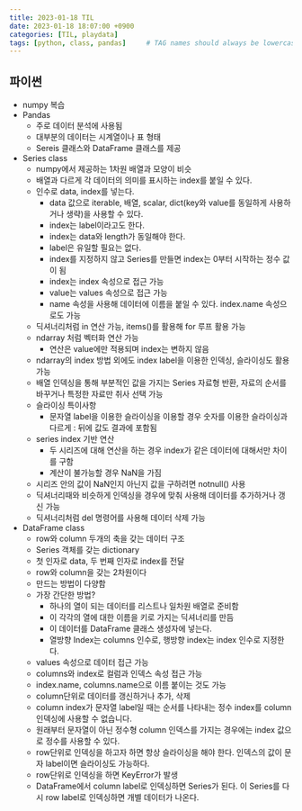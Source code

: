 ```yaml
---
title: 2023-01-18 TIL
date: 2023-01-18 18:07:00 +0900
categories: [TIL, playdata]
tags: [python, class, pandas]     # TAG names should always be lowercase
---
```

## 파이썬

- numpy 복습
- Pandas
    - 주로 데이터 분석에 사용됨
    - 대부분의 데이터는 시계열이나 표 형태
    - Sereis 클래스와 DataFrame 클래스를 제공
- Series class
    - numpy에서 제공하는 1차원 배열과 모양이 비슷
    - 배열과 다르게 각 데이터의 의미를 표시하는 index를 붙일 수 있다.
    - 인수로 data, index를 넣는다.
        - data 값으로 iterable, 배열, scalar, dict(key와 value를 동일하게 사용하거나 생략)을 사용할 수 있다.
        - index는 label이라고도 한다.
        - index는 data와 length가 동일해야 한다.
        - label은 유일할 필요는 없다.
        - index를 지정하지 않고 Series를 만들면 index는 0부터 시작하는 정수 값이 됨
        - index는 index 속성으로 접근 가능
        - value는 values 속성으로 접근 가능
        - name 속성을 사용해 데이터에 이름을 붙일 수 있다.
        index.name 속성으로도 가능
    - 딕셔너리처럼 in 연산 가능, items()를 활용해 for 루프 활용 가능
    - ndarray 처럼 벡터화 연산 가능
        - 연산은 value에만 적용되며 index는 변하지 않음
    - ndarray의 index 방법 외에도 index label을 이용한 인덱싱, 슬라이싱도 활용 가능
    - 배열 인덱싱을 통해 부분적인 값을 가지는 Series 자료형 반환, 자료의 순서를 바꾸거나 특정한 자료만 취사 선택 가능
    - 슬라이싱 특이사항
        - 문자열 label을 이용한 슬라이싱을 이용할 경우 숫자를 이용한 슬라이싱과 다르게
        : 뒤에 값도 결과에 포함됨
    - series index 기반 연산
        - 두 시리즈에 대해 연산을 하는 경우 index가 같은 데이터에 대해서만 차이를 구함
        - 계산이 불가능할 경우 NaN을 가짐
    - 시리즈 안의 값이 NaN인지 아닌지 값을 구하려면 notnull() 사용
    - 딕셔너리때와 비슷하게 인덱싱을 경우에 맞춰 사용해 데이터를 추가하거나 갱신 가능
    - 딕셔너리처럼 del 명령어를 사용해 데이터 삭제 가능
- DataFrame class
    - row와 column 두개의 축을 갖는 데이터 구조
    - Series 객체를 갖는 dictionary
    - 첫 인자로 data, 두 번째 인자로 index를 전달
    - row와 column을 갖는 2차원이다
    - 만드는 방법이 다양함
    - 가장 간단한 방법?
        - 하나의 열이 되는 데이터를 리스트나 일차원 배열로 준비함
        - 이 각각의 열에 대한 이름을 키로 가지는 딕셔너리를 만듬
        - 이 데이터를 DataFrame 클래스 생성자에 넣는다.
        - 열방향 Index는 columns 인수로, 행방향 index는 index 인수로 지정한다.
    - values 속성으로 데이터 접근 가능
    - columns와 index로 컬럼과 인덱스 속성 접근 가능
    - index.name, columns.name으로 이름 붙이는 것도 가능
    - column단위로 데이터를 갱신하거나 추가, 삭제
    - column index가 문자열 label일 때는 순서를 나타내는 정수 index를 column 인덱싱에 사용할 수 없습니다.
    - 원래부터 문자열이 아닌 정수형 column 인덱스를 가지는 경우에는 index 값으로 정수를 사용할 수 있다.
    - row단위로 인덱싱을 하고자 하면 항상 슬라이싱을 해야 한다.
    인덱스의 값이 문자 label이면 슬라이싱도 가능하다.
    - row단위로 인덱싱을 하면 KeyError가 발생
    - DataFrame에서 column label로 인덱싱하면 Series가 된다.
    이 Series를 다시 row label로 인덱싱하면 개별 데이터가 나온다.